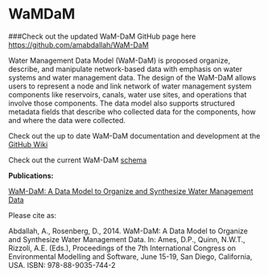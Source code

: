 WaMDaM
======


###Check out the updated WaM-DaM GitHub page here 
https://github.com/amabdallah/WaM-DaM
















Water Management Data Model (WaM-DaM) is proposed organize, describe, and manipulate network-based data with emphasis on water systems and water management data. The design of the WaM-DaM allows users to represent a node and link network of water management system components like reservoirs, canals, water use sites, and operations that involve those components. The data model also supports structured metadata fields that describe who collected data for the components, how and where the data were collected.

Check out the up to date WaM-DaM documentation and development at the [GitHub Wiki](https://github.com/amabdallah/WaMDaM/wiki) 

Check out the current WaM-DaM [schema](http://amabdallah.github.io/WaMDaM) 



**Publications:** 

[WaM-DaM: A Data Model to Organize and Synthesize Water Management Data](http://www.iemss.org/sites/iemss2014/papers/iemss2014_submission_406.pdf)<p>
Please cite as: 

Abdallah, A., Rosenberg, D., 2014. WaM-DaM: A Data Model to Organize and Synthesize Water Management Data. In: Ames, D.P., Quinn, N.W.T., Rizzoli, A.E. (Eds.), Proceedings of the 7th International Congress on Environmental Modelling and Software, June 15-19, San Diego, California, USA. ISBN: 978-88-9035-744-2<p>




